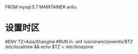 FROM mysql:5.7
MAINTAINER anliu

# 设置时区
#ENV TZ=Asia/Shanghai
#RUN ln -snf /usr/share/zoneinfo/$TZ /etc/localtime && echo $TZ > /etc/timezone

